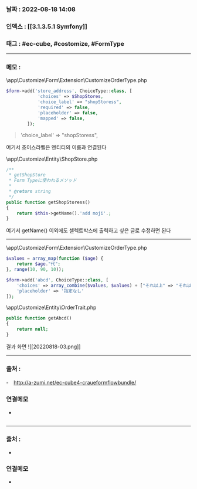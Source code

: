 ### 날짜 :  2022-08-18 14:08

### 인덱스 : [[3.1.3.5.1 Symfony]]

### 태그 : #ec-cube, #costomize, #FormType

----

### 메모 :


\\app\\Customize\\Form\\Extension\\CustomizeOrderType.php
```php
$form->add('store_address', ChoiceType::class, [
            'choices' => $ShopStores,
            'choice_label' => "shopStoress",
            'required' => false,
            'placeholder' => false,
            'mapped' => false,
        ]);
```


> 'choice_label' => "shopStoress",

여기서 초이스라벨은 엔티티의 이름과 연결된다

\\app\\Customize\\Entity\\ShopStore.php
```php
/**
 * getShopStore 
 * Form Typeに使われるメソッド
 *
 * @return string
 */
public function getShopStoress()
{
	return $this->getName().'add moji'.;
}

```

여기서 getName() 이외에도 셀렉트박스에 출력하고 싶은 글로 수정하면 된다

----

\\app\\Customize\\Form\\Extension\\CustomizeOrderType.php
```php
$values = array_map(function ($age) {
    return $age."代";
}, range(10, 90, 10));

$form->add('abcd', ChoiceType::class, [
    'choices' => array_combine($values, $values) + ["それ以上" => "それ以上db"],
    'placeholder' => '指定なし'
]);
```

\\app\\Customize\\Entity\\OrderTrait.php
```php
public function getAbcd()
{
	return null;
}
```

결과 화면
![[20220818-03.png]]

----
### 출처 :
-　http://a-zumi.net/ec-cube4-craueformflowbundle/


### 연결메모
-















```php

```

> 

----
### 출처 :
-


### 연결메모
-














